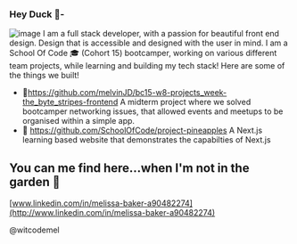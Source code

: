 ### Hey Duck 🦆-
![image](https://github.com/melvinJD/MelvinJD/assets/114363341/1998b0e7-2eab-45fa-9fd8-a42ec664f4cc)
I am a full stack developer, with a passion for beautiful front end design. Design that is accessible and designed with the user in mind. 
I am a School Of Code 🎓 (Cohort 15) bootcamper, working on various different team projects, while learning and building my tech stack!
Here are some of the things we built!
- 🍋https://github.com/melvinJD/bc15-w8-projects_week-the_byte_stripes-frontend A midterm project where we solved bootcamper networking issues, that allowed events and meetups to be organised within a simple app.
- 🍋 https://github.com/SchoolOfCode/project-pineapples A Next.js learning based website that demonstrates the capabilties of Next.js


## You can me find here…when I'm not in the garden 🍋 

[www.linkedin.com/in/melissa-baker-a90482274](http://www.linkedin.com/in/melissa-baker-a90482274)

@witcodemel
